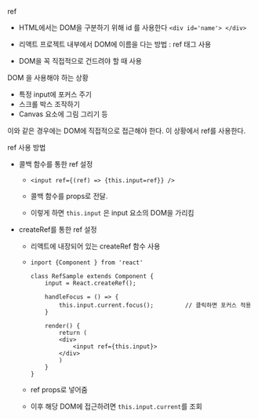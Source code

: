 ref

- HTML에서는 DOM을 구분하기 위해 id 를 사용한다 `<div id='name'> </div>`

- 리액트 프로젝트 내부에서 DOM에 이름을 다는 방법 : ref 태그 사용

- DOM을 꼭 직접적으로 건드려야 할 때 사용

  







DOM 을 사용해야 하는 상황

- 특정 input에 포커스 주기
- 스크롤 박스 조작하기 
- Canvas 요소에 그림 그리기 등

이와 같은 경우에는 DOM에 직접적으로 접근해야 한다. 이 상황에서 ref를 사용한다.



ref 사용 방법

- 콜백 함수를 통한 ref 설정

  - ```react
    <input ref={(ref) => {this.input=ref}} />
    ```

  - 콜백 함수를 props로 전달.

  - 이렇게 하면 `this.input` 은 input 요소의 DOM을 가리킴

- createRef를 통한 ref 설정

  - 리액트에 내장되어 있는 createRef 함수 사용

  - ```react
    inport {Component } from 'react'
    
    class RefSample extends Component {
        input = React.createRef();
        
        handleFocus = () => {
            this.input.current.focus();			// 클릭하면 포커스 적용
        }
        
        render() {
            return (
            <div>
                <input ref={this.input}>
            </div>
            )
        }
    }
    ```

  - ref props로 넣어줌

  - 이후 해당 DOM에 접근하려면 `this.input.current`를 조회